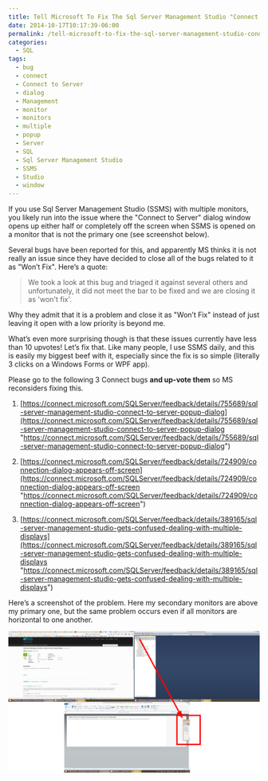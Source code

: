 ```yaml
---
title: Tell Microsoft To Fix The Sql Server Management Studio "Connect to Server" Dialog Position
date: 2014-10-17T10:17:39-06:00
permalink: /tell-microsoft-to-fix-the-sql-server-management-studio-connect-to-server-dialog-position/
categories:
  - SQL
tags:
  - bug
  - connect
  - Connect to Server
  - dialog
  - Management
  - monitor
  - monitors
  - multiple
  - popup
  - Server
  - SQL
  - Sql Server Management Studio
  - SSMS
  - Studio
  - window
---
```


If you use Sql Server Management Studio (SSMS) with multiple monitors, you likely run into the issue where the "Connect to Server" dialog window opens up either half or completely off the screen when SSMS is opened on a monitor that is not the primary one (see screenshot below).

Several bugs have been reported for this, and apparently MS thinks it is not really an issue since they have decided to close all of the bugs related to it as "Won’t Fix". Here’s a quote:

> We took a look at this bug and triaged it against several others and unfortunately, it did not meet the bar to be fixed and we are closing it as 'won't fix'.

Why they admit that it is a problem and close it as "Won’t Fix" instead of just leaving it open with a low priority is beyond me.

What’s even more surprising though is that these issues currently have less than 10 upvotes! Let’s fix that. Like many people, I use SSMS daily, and this is easily my biggest beef with it, especially since the fix is so simple (literally 3 clicks on a Windows Forms or WPF app).

Please go to the following 3 Connect bugs __and up-vote them__ so MS reconsiders fixing this.

1. [https://connect.microsoft.com/SQLServer/feedback/details/755689/sql-server-management-studio-connect-to-server-popup-dialog](https://connect.microsoft.com/SQLServer/feedback/details/755689/sql-server-management-studio-connect-to-server-popup-dialog "https://connect.microsoft.com/SQLServer/feedback/details/755689/sql-server-management-studio-connect-to-server-popup-dialog")

1. [https://connect.microsoft.com/SQLServer/feedback/details/724909/connection-dialog-appears-off-screen](https://connect.microsoft.com/SQLServer/feedback/details/724909/connection-dialog-appears-off-screen "https://connect.microsoft.com/SQLServer/feedback/details/724909/connection-dialog-appears-off-screen")

1. [https://connect.microsoft.com/SQLServer/feedback/details/389165/sql-server-management-studio-gets-confused-dealing-with-multiple-displays](https://connect.microsoft.com/SQLServer/feedback/details/389165/sql-server-management-studio-gets-confused-dealing-with-multiple-displays "https://connect.microsoft.com/SQLServer/feedback/details/389165/sql-server-management-studio-gets-confused-dealing-with-multiple-displays")

Here’s a screenshot of the problem. Here my secondary monitors are above my primary one, but the same problem occurs even if all monitors are horizontal to one another.

![Sql Management Studio Multi-Monitor Bug](/assets/Posts/2014/10/Sql-Management-Studio-Multi-Monitor-Bug.png)
